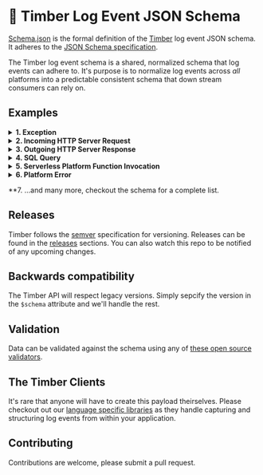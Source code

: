 # :evergreen_tree: Timber Log Event JSON Schema

[Schema.json](schema.json) is the formal definition of the [Timber](https://timber.io) log event
JSON schema. It adheres to the [JSON Schema specification](http://json-schema.org/).

The Timber log event schema is a shared, normalized schema that log events can adhere to.
It's purpose is to normalize log events across *all* platforms into a predictable
consistent schema that down stream consumers can rely on.


## Examples

<details><summary><strong>1. Exception</strong></summary><p>

A normalized event that represents an exception from within an application.

```javascript
{
  "dt": "2016-12-01T02:23:12.236543Z", // Consistent dates with nanosecond precision
  "level": "error", // Log levels in your logs!
  "message": "(RuntimeError) MissingClass is undefined", // Human readable message preserved
  "context": { // Context is shared across all relevant logs and acts as join data
    "http": {
      "method": "GET",
      "path": "/checkout",
      "remote_addr": "123.456.789.10",
      "request_id": "abcd1234" // Trace your requests!
    },
    "user": { // Associate users with your log events!
      "id": 2,
      "name": "Ben Johnson",
      "email": "ben@johnson.com"
    }
  },
  "event": { // Structured data for the event being logged
    "server_side_app": { // Top level "domain" for events
      "exception": { // Event type
        "name": "RuntimeError",
        "message": "MissingClass is undefined",
        "backtrace": [
          {
            "file": "/path/to/file",
            "function": "myFunc",
            "line": 45
          },
          {
            "file": "/path/to/file",
            "function": "myFunc",
            "line": 45
          },
          {
            "file": "/path/to/file",
            "function": "myFunc",
            "line": 45
          },
          {
            "file": "/path/to/file",
            "function": "myFunc",
            "line": 45
          },
          {
            "file": "/path/to/file",
            "function": "myFunc",
            "line": 45
          }
        ]
      }
    }
  }
}
```

</p></details>

<details><summary><strong>2. Incoming HTTP Server Request</strong></summary><p>

A normalized event that represents an incoming HTTP request within an application.

```javascript
{
  "dt": "2016-12-01T02:23:12.236543Z", // Consistent dates with nanosecond precision
  "level": "info", // Log levels in your logs!
  "message": "POST /checkout for 192.321.22.21", // Human readable message preserved
  "context": { // Context is shared across all relevant logs and acts as join data
    "http": {
      "method": "GET",
      "path": "/checkout",
      "remote_addr": "123.456.789.10",
      "request_id": "abcd1234" // Trace your requests!
    },
    "user": { // Associate users with your log events!
      "id": 2,
      "name": "Ben Johnson",
      "email": "ben@johnson.com"
    }
  },
  "event": { // Structured data for the event being logged
    "server_side_app": { // Top level "domain" for events
      "http_server_request": { // Event type
        "method": "GET",
        "scheme": "https",
        "host": "timber.io",
        "path": "/checkout",
        "port": 443,
        "headers": {
          "content_length": 894,
          "content_type": "application/json", // <- Example of data that wasn't in the log line itself
          "remove_addr": "192.321.22.21",
          "request_id": "gy23fbty523",
          "user_agent": "Mozilla/3.0 (Win95; U)"
        }
      }
    }
  }
}
```

</p></details>

<details><summary><strong>3. Outgoing HTTP Server Response</strong></summary><p>

A normalized event that represents an outgoing HTTP response within an application.

```javascript
{
  "dt": "2016-12-01T02:23:12.236543Z", // Consistent dates with nanosecond precision
  "level": "info", // Log levels in your logs!
  "message": "Sent 200 OK in 117ms", // Human readable message preserved
  "context": { // Context is shared across all relevant logs and acts as join data
    "http": {
      "method": "GET",
      "path": "/checkout",
      "remote_addr": "123.456.789.10",
      "request_id": "abcd1234" // Trace your requests!
    },
    "user": { // Associate users with your log events!
      "id": 2,
      "name": "Ben Johnson",
      "email": "ben@johnson.com"
    }
  },
  "event": { // Structured data for the event being logged
    "server_side_app": { // Top level "domain" for events
      "http_server_response": { // Event type
        "status": 200,
        "time_ms": 117,
        "headers": {
          "content_length": 894,
          "content_type": "application/json", // <- Example of data that wasn't in the log line itself
          "request_id": "gy23fbty523"
        }
      }
    }
  }
}
```

</p></details>

<details><summary><strong>4. SQL Query</strong></summary><p>

A normalized event that represents an outgoing SQL query from within an application.

```javascript
{
  "dt": "2016-12-01T02:23:12.236543Z", // Consistent dates with nanosecond precision
  "level": "info", // Log levels in your logs!
  "message": "SELECT * FROM users WHERE id = 1 (54ms)", // Human readable message preserved
  "context": { // Context is shared across all relevant logs and acts as join data
    "http": {
      "method": "GET",
      "path": "/checkout",
      "remote_addr": "123.456.789.10",
      "request_id": "abcd1234" // Trace your requests!
    },
    "user": { // Associate users with your log events!
      "id": 2,
      "name": "Ben Johnson",
      "email": "ben@johnson.com"
    }
  },
  "event": { // Structured data for the event being logged
    "server_side_app": { // Top level "domain" for events
      "sql_query": { // Event type
        "sql": "SELECT * FROM users WHERE id = 1",
        "time_ms": 54
      }
    }
  }
}
```

</p></details>

<details><summary><strong>5. Serverless Platform Function Invocation</strong></summary><p>

A normalized event that represents function invocations on platforms like AWS Lambda or Google
Cloud Functions.

```javascript
{
  "dt": "2016-12-01T02:23:12.236543Z", // Consistent dates with nanosecond precision
  "level": "info", // Log levels in your logs!
  "message": "REPORT RequestId: 86792069-eb43-11e6-af8c-d9dfd5859e88  Duration: 236.83 ms Billed Duration: 300 ms Memory Size: 256 MB Max Memory Used: 118 MB", // Human readable message preserved
  "event": { // Structured data for the event being logged
    "serverless_platform": { // Top level "domain" for events
      "function_invocation": { // Event type
        "request_id": "86792069-eb43-11e6-af8c-d9dfd5859e88",
        "time_ms": 236.83,
        "billed_duration_ms": 300,
        "memory_size_mb": 256,
        "memory_used_mb": 118
      }
    }
  }
}
```
</p></details>

<details><summary><strong>6. Platform Error</strong></summary><p>

A normalized event that represents fan error on the platform the application resides. This
is external to your application. For example, [all of the Heroku errors](https://devcenter.heroku.com/articles/error-codes).

```javascript
{
  "dt": "2016-12-01T02:23:12.236543Z", // Consistent dates with nanosecond precision
  "level": "error", // Log levels in your logs!
  "message": "at=error code=H99 desc="Platform error" method=GET path="/" host=myapp.herokuapp.com fwd=17.17.17.17 dyno= connect= service= status=503 bytes=", // Human readable message preserved
  "context": {
    "http": {
      "method": "GET",
      "path": "/",
      "host": "myapp.herokuapp.com",
      "remove_addr": "123.34.22.34",
      "request_id": "x1235"
    }
  },
  "event": { // Structured data for the event being logged
    "server_side_platform": { // Top level "domain" for events
      "error": { // Event type
        "code": "H99",
        "message": "Platform error",
        "billed_duration_ms": 300,
        "memory_size_mb": 256,
        "memory_used_mb": 118,
        "http_status": 503
      }
    }
  }
}
```

</p></details>

**7. ...and many more, checkout the schema for a complete list.


## Releases

Timber follows the [semver](http://semver.org/) specification for versioning. Releases can
be found in the [releases](https://github.com/timberio/log-event-json-schema/releases) sections.
You can also watch this repo to be notified of any upcoming changes.


## Backwards compatibility

The Timber API will respect legacy versions. Simply sepcify the version in the `$schema` attribute
and we'll handle the rest.


## Validation

Data can be validated against the schema using any of [these open source validators](http://json-schema.org/implementations.html).


## The Timber Clients

It's rare that anyone will have to create this payload theirselves. Please checkout out our
[language specific libraries](https://github.com/timberio) as they handle capturing and structuring
log events from within your application.


## Contributing

Contributions are welcome, please submit a pull request.